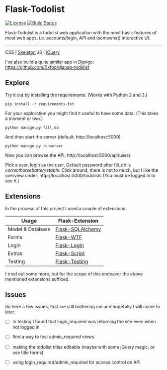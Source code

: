 # Flask-Todolist

[![License][license-image]][license-url] [![Build Status][travis-image]][travis-url]

Flask-Todolist is a todolist web application with the most basic features of most web apps, i.e. accounts/login, API and (somewhat) interactive UI.

---
CSS | [Skeleton](http://getskeleton.com/)
JS  | [jQuery](https://jquery.com/)

I've also build a quite similar app in Django: https://github.com/0xfoo/django-todolist


## Explore
Try it out by installing the requirements. (Works with Python 2 and 3.)

    pip install -r requirements.txt

For your exploration you might find it useful to have some data. (This takes a moment or two.)

    python manage.py fill_db

And then start the server (default: http://localhost:5000)

    python manage.py runserver


Now you can browse the API:
http://localhost:5000/api/users

Pick a user, login as the user. Default password after fill_db is *correcthorsebatterystaple*.
Click around, there is not to much, but I like the overview under: http://localhost:5000/todolists
(You must be logged in to see it.)


## Extensions

In the process of this project I used a couple of extensions.

Usage               | Flask-Extension
------------------- | -----------------------
Model & Database    | [Flask-SQLAlchemy](http://flask-sqlalchemy.pocoo.org/2.0/)
Forms               | [Flask-WTF](https://flask-wtf.readthedocs.org/en/latest/)
Login               | [Flask-Login](http://flask-login.readthedocs.org/en/latest/)
Extras              | [Flask-Script](http://flask-script.readthedocs.org/en/latest/)
Testing             | [Flask-Testing](http://flask-script.readthedocs.org/en/latest/)

I tried out some more, but for the scope of this endeavor the above mentioned extensions sufficed.


## Issues

So here a few issues, that are still bothering me and hopefully I will come to later.

 - [ ] In testing I found that login_required was returning the site even when not logged in
 - [ ] find a way to test admin_required views
 - [ ] making the todolist titles editable (maybe with some jQuery magic, or use title forms)
 - [ ] using login_required/admin_required for access control on API


[license-url]: https://github.com/0xfoo/flask-todolist/blob/master/LICENSE
[license-image]: https://img.shields.io/badge/license-MIT-blue.svg?style=flat

[travis-url]: https://travis-ci.org/0xfoo/flask-todolist
[travis-image]: https://travis-ci.org/0xfoo/flask-todolist.svg?branch=master
